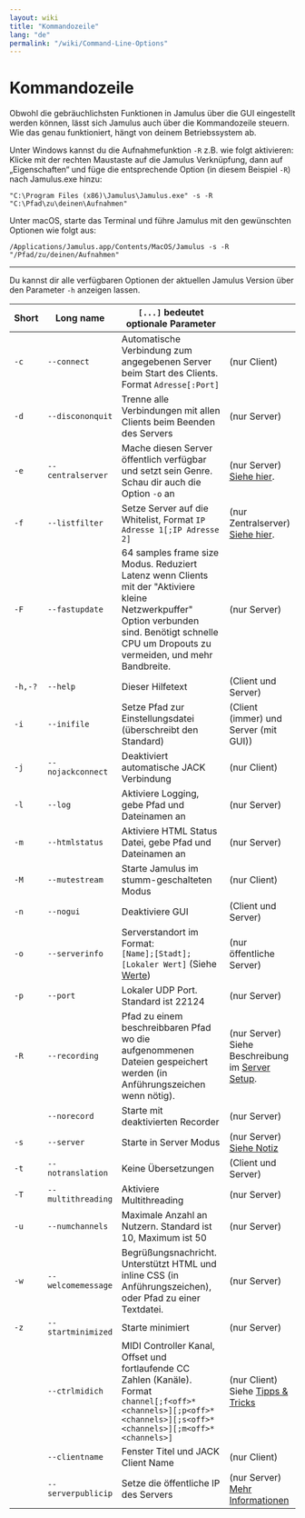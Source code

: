 ```yaml
---
layout: wiki
title: "Kommandozeile"
lang: "de"
permalink: "/wiki/Command-Line-Options"
---
```


# Kommandozeile

Obwohl die gebräuchlichsten Funktionen in Jamulus über die GUI eingestellt werden können, lässt sich Jamulus auch über die Kommandozeile steuern. Wie das genau funktioniert, hängt von deinem Betriebssystem ab.

Unter Windows kannst du die Aufnahmefunktion `-R` z.B. wie folgt aktivieren: Klicke mit der rechten Maustaste auf die Jamulus Verknüpfung, dann auf „Eigenschaften“ und füge die entsprechende Option (in diesem Beispiel `-R`) nach Jamulus.exe hinzu:

```shell
"C:\Program Files (x86)\Jamulus\Jamulus.exe" -s -R "C:\Pfad\zu\deinen\Aufnahmen"
```

Unter macOS, starte das Terminal und führe Jamulus mit den gewünschten Optionen wie folgt aus:

```shell
/Applications/Jamulus.app/Contents/MacOS/Jamulus -s -R "/Pfad/zu/deinen/Aufnahmen"
```

***

Du kannst dir alle verfügbaren Optionen der aktuellen Jamulus Version über den Parameter `-h` anzeigen lassen.


| Short | Long name | `[...]` bedeutet optionale Parameter | |
|-------|-----------|----------------------------------|-|
|    `-c` |`--connect`        | Automatische Verbindung zum angegebenen Server beim Start des Clients. Format `Adresse[:Port]` | (nur Client) |
|    `-d` |`--discononquit`   | Trenne alle Verbindungen mit allen Clients beim Beenden des Servers | (nur Server) |
|    `-e` |`--centralserver`  | Mache diesen Server öffentlich verfügbar und setzt sein Genre. Schau dir auch die Option `-o` an | (nur Server) [Siehe hier](Choosing-a-Server-Type#1-öffentlich). |
|    `-f` |`--listfilter`     | Setze Server auf die Whitelist, Format `IP Adresse 1[;IP Adresse 2]` | (nur Zentralserver) [Siehe hier](Choosing-a-Server-Type#3-zentral). |
|    `-F` |`--fastupdate`     | 64 samples frame size Modus. Reduziert Latenz wenn Clients mit der "Aktiviere kleine Netzwerkpuffer" Option verbunden sind. Benötigt schnelle CPU um Dropouts zu vermeiden, und mehr Bandbreite. | (nur Server) |
| `-h,-?` |`--help`           | Dieser Hilfetext | (Client und Server) |
|    `-i` |`--inifile`        | Setze Pfad zur Einstellungsdatei (überschreibt den Standard) | (Client (immer) und Server (mit GUI)) |
|    `-j` |`--nojackconnect`  | Deaktiviert automatische JACK Verbindung | (nur Client) |
|    `-l` |`--log` | Aktiviere Logging, gebe Pfad und Dateinamen an | (nur Server) |
|    `-m` |`--htmlstatus`     | Aktiviere HTML Status Datei, gebe Pfad und Dateinamen an | (nur Server) |
|    `-M` |`--mutestream`     | Starte Jamulus im stumm-geschalteten Modus | (nur Client) |
|    `-n` |`--nogui`          | Deaktiviere GUI | (Client und Server) |
|    `-o` |`--serverinfo`     | Serverstandort im Format: <br/>`[Name];[Stadt];[Lokaler Wert]` (Siehe [Werte](https://doc.qt.io/qt-5/qlocale.html#Country-enum))| (nur öffentliche Server) |
|    `-p` |`--port`           | Lokaler UDP Port. Standard ist 22124 | (nur Server) |
|    `-R` |`--recording`      | Pfad zu einem beschreibbaren Pfad wo die aufgenommenen Dateien gespeichert werden (in Anführungszeichen wenn nötig). | (nur Server) Siehe Beschreibung im [Server Setup](Server-Win-Mac#recording). |
|       | `--norecord`      | Starte mit deaktivierten Recorder | (nur Server) |
|    `-s` |`--server`         | Starte in Server Modus | (nur Server) [Siehe Notiz](Choosing-a-Server-Type) |
|    `-t` |`--notranslation`  | Keine Übersetzungen | (Client und Server) |
|    `-T` |`--multithreading` | Aktiviere Multithreading | (nur Server) |
|    `-u` |`--numchannels`    | Maximale Anzahl an Nutzern. Standard ist 10, Maximum ist 50 | (nur Server) |
|    `-w` |`--welcomemessage` | Begrüßungsnachricht. Unterstützt HTML und inline CSS (in Anführungszeichen), oder Pfad zu einer Textdatei. | (nur Server) |
|    `-z` |`--startminimized` | Starte minimiert | (nur Server) |
|       |`--ctrlmidich`     | MIDI Controller Kanal, Offset und fortlaufende CC Zahlen (Kanäle). Format `channel[;f<off>*<channels>][;p<off>*<channels>][;s<off>*<channels>][;m<off>*<channels>]`  | (nur Client) Siehe [Tipps & Tricks](Tips-Tricks-More#Using-ctrlmidich-for-MIDI-controllers) |
|       |`--clientname`     | Fenster Titel und JACK Client Name | (nur Client) |
|       |`--serverpublicip` | Setze die öffentliche IP des Servers | (nur Server) [Mehr Informationen](Choosing-a-Server-Type) |
